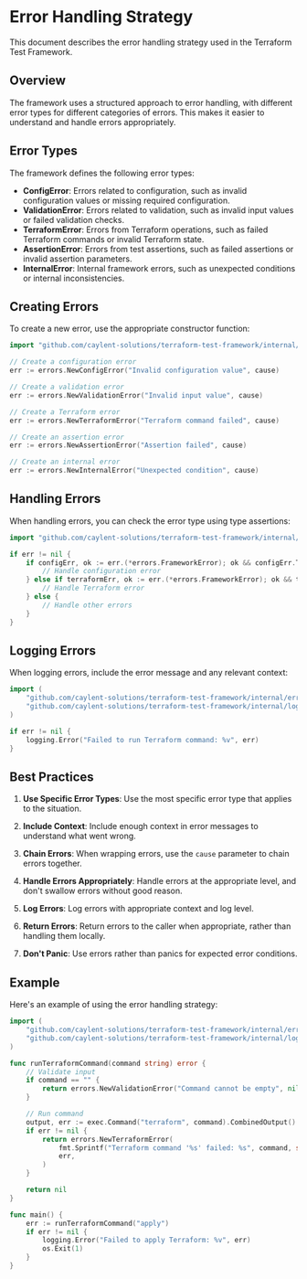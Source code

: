 # Error Handling Strategy

This document describes the error handling strategy used in the Terraform Test Framework.

## Overview

The framework uses a structured approach to error handling, with different error types for different categories of errors. This makes it easier to understand and handle errors appropriately.

## Error Types

The framework defines the following error types:

- **ConfigError**: Errors related to configuration, such as invalid configuration values or missing required configuration.
- **ValidationError**: Errors related to validation, such as invalid input values or failed validation checks.
- **TerraformError**: Errors from Terraform operations, such as failed Terraform commands or invalid Terraform state.
- **AssertionError**: Errors from test assertions, such as failed assertions or invalid assertion parameters.
- **InternalError**: Internal framework errors, such as unexpected conditions or internal inconsistencies.

## Creating Errors

To create a new error, use the appropriate constructor function:

```go
import "github.com/caylent-solutions/terraform-test-framework/internal/errors"

// Create a configuration error
err := errors.NewConfigError("Invalid configuration value", cause)

// Create a validation error
err := errors.NewValidationError("Invalid input value", cause)

// Create a Terraform error
err := errors.NewTerraformError("Terraform command failed", cause)

// Create an assertion error
err := errors.NewAssertionError("Assertion failed", cause)

// Create an internal error
err := errors.NewInternalError("Unexpected condition", cause)
```

## Handling Errors

When handling errors, you can check the error type using type assertions:

```go
import "github.com/caylent-solutions/terraform-test-framework/internal/errors"

if err != nil {
    if configErr, ok := err.(*errors.FrameworkError); ok && configErr.Type == errors.ConfigError {
        // Handle configuration error
    } else if terraformErr, ok := err.(*errors.FrameworkError); ok && terraformErr.Type == errors.TerraformError {
        // Handle Terraform error
    } else {
        // Handle other errors
    }
}
```

## Logging Errors

When logging errors, include the error message and any relevant context:

```go
import (
    "github.com/caylent-solutions/terraform-test-framework/internal/errors"
    "github.com/caylent-solutions/terraform-test-framework/internal/logging"
)

if err != nil {
    logging.Error("Failed to run Terraform command: %v", err)
}
```

## Best Practices

1. **Use Specific Error Types**: Use the most specific error type that applies to the situation.

2. **Include Context**: Include enough context in error messages to understand what went wrong.

3. **Chain Errors**: When wrapping errors, use the `cause` parameter to chain errors together.

4. **Handle Errors Appropriately**: Handle errors at the appropriate level, and don't swallow errors without good reason.

5. **Log Errors**: Log errors with appropriate context and log level.

6. **Return Errors**: Return errors to the caller when appropriate, rather than handling them locally.

7. **Don't Panic**: Use errors rather than panics for expected error conditions.

## Example

Here's an example of using the error handling strategy:

```go
import (
    "github.com/caylent-solutions/terraform-test-framework/internal/errors"
    "github.com/caylent-solutions/terraform-test-framework/internal/logging"
)

func runTerraformCommand(command string) error {
    // Validate input
    if command == "" {
        return errors.NewValidationError("Command cannot be empty", nil)
    }

    // Run command
    output, err := exec.Command("terraform", command).CombinedOutput()
    if err != nil {
        return errors.NewTerraformError(
            fmt.Sprintf("Terraform command '%s' failed: %s", command, string(output)),
            err,
        )
    }

    return nil
}

func main() {
    err := runTerraformCommand("apply")
    if err != nil {
        logging.Error("Failed to apply Terraform: %v", err)
        os.Exit(1)
    }
}
```
